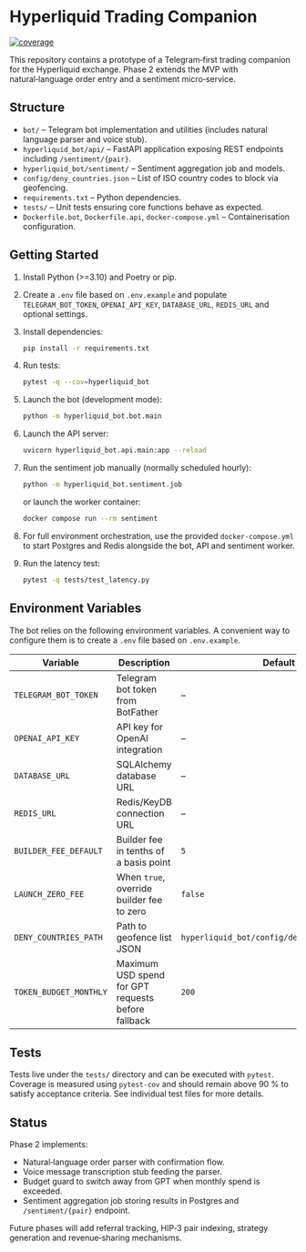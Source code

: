 # Hyperliquid Trading Companion

[![coverage](https://img.shields.io/badge/coverage-%3E%3D90%25-brightgreen)](#)

This repository contains a prototype of a Telegram‑first trading companion for the Hyperliquid exchange. Phase 2 extends the MVP with natural‑language order entry and a sentiment micro‑service.

## Structure

- `bot/` – Telegram bot implementation and utilities (includes natural language parser and voice stub).
- `hyperliquid_bot/api/` – FastAPI application exposing REST endpoints including `/sentiment/{pair}`.
- `hyperliquid_bot/sentiment/` – Sentiment aggregation job and models.
- `config/deny_countries.json` – List of ISO country codes to block via geofencing.
- `requirements.txt` – Python dependencies.
- `tests/` – Unit tests ensuring core functions behave as expected.
- `Dockerfile.bot`, `Dockerfile.api`, `docker-compose.yml` – Containerisation configuration.

## Getting Started

1. Install Python (>=3.10) and Poetry or pip.
2. Create a `.env` file based on `.env.example` and populate `TELEGRAM_BOT_TOKEN`, `OPENAI_API_KEY`, `DATABASE_URL`, `REDIS_URL` and optional settings.
3. Install dependencies:

   ```bash
   pip install -r requirements.txt
   ```

4. Run tests:

   ```bash
   pytest -q --cov=hyperliquid_bot
   ```

5. Launch the bot (development mode):

   ```bash
   python -m hyperliquid_bot.bot.main
   ```

6. Launch the API server:

   ```bash
   uvicorn hyperliquid_bot.api.main:app --reload
   ```

7. Run the sentiment job manually (normally scheduled hourly):

   ```bash
   python -m hyperliquid_bot.sentiment.job
   ```

   or launch the worker container:

   ```bash
   docker compose run --rm sentiment
   ```

8. For full environment orchestration, use the provided `docker-compose.yml` to start Postgres and Redis alongside the bot, API and sentiment worker.

9. Run the latency test:

   ```bash
   pytest -q tests/test_latency.py
   ```

## Environment Variables

The bot relies on the following environment variables. A convenient way to configure them is to create a `.env` file based on `.env.example`.

| Variable | Description | Default |
| -------- | ----------- | ------- |
| `TELEGRAM_BOT_TOKEN` | Telegram bot token from BotFather | – |
| `OPENAI_API_KEY` | API key for OpenAI integration | – |
| `DATABASE_URL` | SQLAlchemy database URL | – |
| `REDIS_URL` | Redis/KeyDB connection URL | – |
| `BUILDER_FEE_DEFAULT` | Builder fee in tenths of a basis point | `5` |
| `LAUNCH_ZERO_FEE` | When `true`, override builder fee to zero | `false` |
| `DENY_COUNTRIES_PATH` | Path to geofence list JSON | `hyperliquid_bot/config/deny_countries.json` |
| `TOKEN_BUDGET_MONTHLY` | Maximum USD spend for GPT requests before fallback | `200` |

## Tests

Tests live under the `tests/` directory and can be executed with `pytest`. Coverage is measured using `pytest-cov` and should remain above 90 % to satisfy acceptance criteria. See individual test files for more details.

## Status

Phase 2 implements:

- Natural‑language order parser with confirmation flow.
- Voice message transcription stub feeding the parser.
- Budget guard to switch away from GPT when monthly spend is exceeded.
- Sentiment aggregation job storing results in Postgres and `/sentiment/{pair}` endpoint.

Future phases will add referral tracking, HIP‑3 pair indexing, strategy generation and revenue‑sharing mechanisms.
